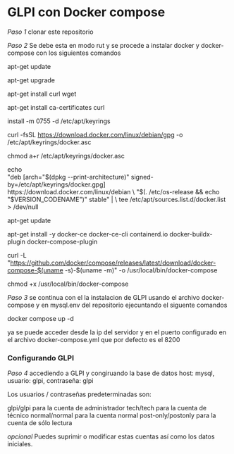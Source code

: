 # GLPI con Docker compose

*Paso 1* clonar este repositorio

*Paso 2* 
Se debe esta en modo rut y se procede a instalar docker y docker-compose con los siguientes comandos

apt-get update

apt-get upgrade

apt-get install curl wget

apt-get install ca-certificates curl

install -m 0755 -d /etc/apt/keyrings

curl -fsSL https://download.docker.com/linux/debian/gpg -o /etc/apt/keyrings/docker.asc

chmod a+r /etc/apt/keyrings/docker.asc

echo \
  "deb [arch="$(dpkg --print-architecture)" signed-by=/etc/apt/keyrings/docker.gpg] https://download.docker.com/linux/debian \
  "$(. /etc/os-release && echo "$VERSION_CODENAME")" stable" | \ tee /etc/apt/sources.list.d/docker.list > /dev/null

apt-get update

apt-get install -y docker-ce docker-ce-cli containerd.io docker-buildx-plugin docker-compose-plugin

curl -L "https://github.com/docker/compose/releases/latest/download/docker-compose-$(uname -s)-$(uname -m)" -o /usr/local/bin/docker-compose

chmod +x /usr/local/bin/docker-compose

*Paso 3* 
se continua con el la instalacion de GLPI usando el archivo docker-compose y en mysql.env del repositorio ejecuntando el siguente comandos

docker compose up -d

ya se puede acceder desde la ip del servidor y en el puerto configurado en el archivo docker-compose.yml que por defecto es el 8200

### Configurando GLPI

*Paso 4*
accediendo a GLPI y congiruando la base de datos 
host: mysql, usuario: glpi, contraseña: glpi

Los usuarios / contraseñas predeterminadas son:

glpi/glpi para la cuenta de administrador tech/tech para la cuenta de técnico normal/normal para la cuenta normal post-only/postonly para la cuenta de sólo lectura

*opcional* 
Puedes suprimir o modificar estas cuentas así como los datos iniciales.